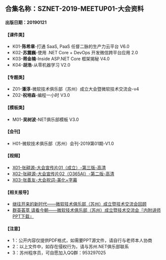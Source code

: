 
 ## 合集名称：SZNET-2019-MEETUP01-大会资料
 #### 出版日期：20190121
> 


#### 【课件类】
- K01-**陈希章**-打通 SaaS, PaaS 任督二脉的生产力云平台 V6.0
- K02-**苏震巍**-使用 .NET Core + DevOps 开发微信跨平台应用 2.0
- K03-**蒋金楠**-Inside ASP.NET Core 框架揭秘 V4.0
- K04-**胡浩**-从零机器学习 V2.0

#### 【专题类】
- Z01-**潘淳**-微软技术俱乐部（苏州）成立大会暨微软技术交流会-v4
- Z02-**祝培森**-编程一小时 V3.0

#### 【模板类】
- M01-**吴树波**-NET俱乐部模板 V3.0

#### 【会刊】
- H01-微软技术俱乐部（苏州）会刊-2019第01期-V1.0
 
#### 【视频】
- [X01-张耕源-大会宣传片01（成立）-第三版-高清](https://pan.baidu.com/s/1Us6hHaFjIK-CR27_xJyong "X01-张耕源-大会宣传片01（成立）-第三版-高清")
- [X02-张耕源-大会宣传片02（O365AI）-第二版-高清](https://pan.baidu.com/s/1hdWwoCi4MMUsvuULFlmB6Q "X02-张耕源-大会宣传片02（O365AI）-第二版-高清")
- [X03-张善友-大会祝词-美化+字幕](https://pan.baidu.com/s/1lle0kn9iwviNed7HEAz87w "X03-张善友-大会祝词-美化+字幕")



#### 【相关报导】
- [继往开来的新时代——微软技术俱乐部（苏州）成立暨技术交流会回顾](https://mp.weixin.qq.com/s/TP6W-0L2J8muOqPDH7B2_w "继往开来的新时代——微软技术俱乐部（苏州）成立暨技术交流会回顾")
- [群英荟萃 请看今朝——微软技术俱乐部（苏州）成立暨技术交流会『内附讲师PPT下载』](https://mp.weixin.qq.com/s/0Z7E2qJMFf8dfvlyjkR2ww "群英荟萃 请看今朝——微软技术俱乐部（苏州）成立暨技术交流会『内附讲师PPT下载』")

#### 【注意】
- 1：公开内容仅提供PDF格式，如需要PPT源文件，请自行与老师本人协商
- 2：以上文件中，如存在侵权行为，请与苏州.NET俱乐部联系
- 3：苏州程序员，可自愿加入QQ群：953297025
